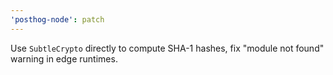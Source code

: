 ```yaml
---
'posthog-node': patch
---
```


Use `SubtleCrypto` directly to compute SHA-1 hashes, fix "module not found" warning in edge runtimes.
